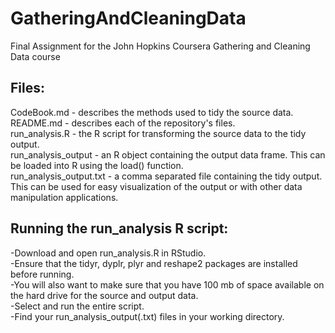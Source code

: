 # GatheringAndCleaningData
Final Assignment for the John Hopkins Coursera Gathering and Cleaning Data course

## Files:
CodeBook.md - describes the methods used to tidy the source data.  
README.md - describes each of the repository's files.  
run_analysis.R - the R script for transforming the source data to the tidy output.  
run_analysis_output - an R object containing the output data frame. This can be loaded into R using the load() function.  
run_analysis_output.txt - a comma separated file containing the tidy output. This can be used for easy visualization of the output or with other data manipulation applications.  

## Running the run_analysis R script:
-Download and open run_analysis.R in RStudio.  
-Ensure that the tidyr, dyplr, plyr and reshape2 packages are installed before running.  
-You will also want to make sure that you have 100 mb of space available on the hard drive for the source and output data.  
-Select and run the entire script.  
-Find your run_analysis_output(.txt) files in your working directory.  
